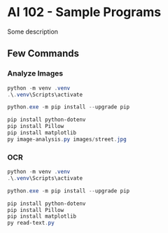 # AI 102 - Sample Programs

Some description

## Few Commands

### Analyze Images

```powershell
python -m venv .venv
.\.venv\Scripts\activate

python.exe -m pip install --upgrade pip

pip install python-dotenv
pip install Pillow
pip install matplotlib
py image-analysis.py images/street.jpg
```

### OCR

```powershell
python -m venv .venv
.\.venv\Scripts\activate

python.exe -m pip install --upgrade pip

pip install python-dotenv
pip install Pillow
pip install matplotlib
py read-text.py
```
